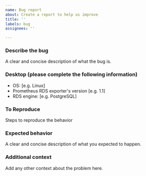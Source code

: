 ```yaml
---
name: Bug report
about: Create a report to help us improve
title: ''
labels: bug
assignees: ''

---
```


### Describe the bug

A clear and concise description of what the bug is.

### Desktop (please complete the following information)

- OS: [e.g. Linux]
- Prometheus RDS exporter's version [e.g. 1.1]
- RDS engine: [e.g. PostgreSQL]

### To Reproduce

Steps to reproduce the behavior

### Expected behavior

A clear and concise description of what you expected to happen.

### Additional context

Add any other context about the problem here.
